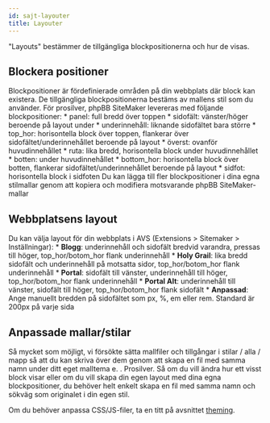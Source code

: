 ```yaml
---
id: sajt-layouter
title: Layouter
---
```


"Layouts" bestämmer de tillgängliga blockpositionerna och hur de visas.

## Blockera positioner

Blockpositioner är fördefinierade områden på din webbplats där block kan existera. De tillgängliga blockpositionerna bestäms av mallens stil som du använder. För prosilver, phpBB SiteMaker levereras med följande blockpositioner: * panel: full bredd över toppen * sidofält: vänster/höger beroende på layout under * underinnehåll: liknande sidofältet bara större * top_hor: horisontella block över toppen, flankerar över sidofältet/underinnehållet beroende på layout * överst: ovanför huvudinnehållet * ruta: lika bredd, horisontella block under huvudinnehållet * botten: under huvudinnehållet * bottom_hor: horisontella block över botten, flankerar sidofältet/underinnehållet beroende på layout * sidfot: horisontella block i sidfoten Du kan lägga till fler blockpositioner i dina egna stilmallar genom att kopiera och modifiera motsvarande phpBB SiteMaker-mallar

## Webbplatsens layout

Du kan välja layout för din webbplats i AVS (Extensions > Sitemaker > Inställningar): * **Blogg**: underinnehåll och sidofält bredvid varandra, pressas till höger, top_hor/botom_hor flank underinnehåll * **Holy Grail**: lika bredd sidofält och underinnehåll på motsatta sidor, top_hor/botom_hor flank underinnehåll * **Portal**: sidofält till vänster, underinnehåll till höger, top_hor/botom_hor flank underinnehåll * **Portal Alt**: underinnehåll till vänster, sidofält till höger, top_hor/botom_hor flank sidofält * **Anpassad**: Ange manuellt bredden på sidofältet som px, %, em eller rem. Standard är 200px på varje sida

## Anpassade mallar/stilar

Så mycket som möjligt, vi försökte sätta mallfiler och tillgångar i stilar / alla / mapp så att du kan skriva över dem genom att skapa en fil med samma namn under ditt eget malltema e. . Prosilver. Så om du vill ändra hur ett visst block visar eller om du vill skapa din egen layout med dina egna blockpositioner, du behöver helt enkelt skapa en fil med samma namn och sökväg som originalet i din egen stil.

Om du behöver anpassa CSS/JS-filer, ta en titt på avsnittet [theming](./developer-theming.md).